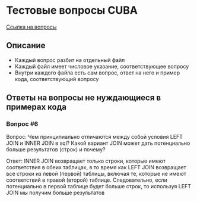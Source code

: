 # Тестовые вопросы CUBA
[Ссылка на вопросы](https://docs.google.com/document/d/1pbx2WHG8JUXdHc3IMGQ4jWV0FMsYbGehOwh56FosmRc/edit)
## Описание
- Каждый вопрос разбит на отдельный файл 
- Каждый файл имеет числовое указание, соответствующее вопросу
- Внутри каждого файла есть сам вопрос, ответ на него и пример кода, соответствующий вопросу
## Ответы на вопросы не нуждающиеся в примерах кода
### Вопрос #6
Вопрос: Чем принципиально отличаются между собой условия LEFT JOIN и INNER JOIN в sql? Какой вариант JOIN может дать потенциально больше результатов (строк) и почему?

Ответ: INNER JOIN возвращает только строки, которые имеют соответствия в обеих таблицах, в то время как LEFT JOIN возвращает все строки из левой (первой) таблицы, включая те, которые не имеют соответствий в правой (второй) таблице. Следовательно, если потенциально в первой таблице будет больше строк, то используя LEFT JOIN мы получим больше результатов
